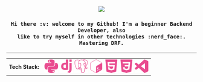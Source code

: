 <p align="center"><img src="https://media.giphy.com/media/2HEAHnj8FOmL6/giphy.gif"><p>

<h4 align="center">
  <samp>
    Hi there :v: welcome to my Github! I'm a beginner Backend Developer, also<br>like to try myself in other technologies :nerd_face:. Mastering DRF.
  </samp>
</h4>

--------------------------------------------------------------------------------------

<table>
  <tr>
    <td valign="middle">
      <strong>Tech Stack:</strong>
    </td>  
    <td>
    <img width="36" src="https://github.com/Tvo-Po/Tvo-Po/blob/main/assets/icons/python.svg">
    <img width="36" src="https://github.com/Tvo-Po/Tvo-Po/blob/main/assets/icons/django.svg">
    <img width="36" src="https://github.com/Tvo-Po/Tvo-Po/blob/main/assets/icons/postgresql.svg">
    <img width="36" src="https://github.com/Tvo-Po/Tvo-Po/blob/main/assets/icons/gnubash.svg">
    <img width="36" src="https://github.com/Tvo-Po/Tvo-Po/blob/main/assets/icons/html5.svg">
    <img width="36" src="https://github.com/Tvo-Po/Tvo-Po/blob/main/assets/icons/css3.svg">
    <img width="36" src="https://github.com/Tvo-Po/Tvo-Po/blob/main/assets/icons/visualstudiocode.svg">
    </td>
  </tr>  
</table>
